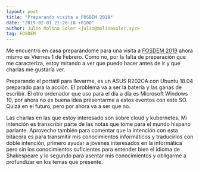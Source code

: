 ```yaml
---
layout: post
title: "Preparando visita a FOSDEM 2019"
date: "2019-02-01 21:28:18 +0100"
author: Julio Molina Soler <julio@molinasoler.xyz>
tag: FOSDEM
---
```


Me encuentro en casa preparándome para una visita a [FOSDEM 2019](https://fosdem.org/2019/) ahora mismo es Viernes 1 de Febrero. Como no, por la falta de preparación que me caracteriza, estoy mirando a ver que puedo hacer antes de ir y que charlas me gustaría ver.

Preparando el portátil para llevarme, es un ASUS R202CA con Ubuntu 18.04 preparado para la acción. El problema va a ser la batería y las ganas de escribir. El otro ordenador que uso para el día a día es Microsoft Windows 10, por ahora no es buena idea presentarme a estos eventos con este SO. Quizá en el futuro, pero por ahora va a ser que no.

Las charlas en las que estoy interesado son sobre cloud y kubernetes. Mi intención es transcribir parte de las notas que tome para el mundo hispano parlante. Aprovecho también para comentar que la intención con esta bitácora es para transmitir mis conocimientos informáticos y traducirlos con doble intención, primero ayudar a jóvenes interesados en la informática pero sin los conocimientos suficientes para entender bien el idioma de Shakespeare y lo segundo para asentar mis conocimientos y obligarme a profundizar en los temas que presente.
